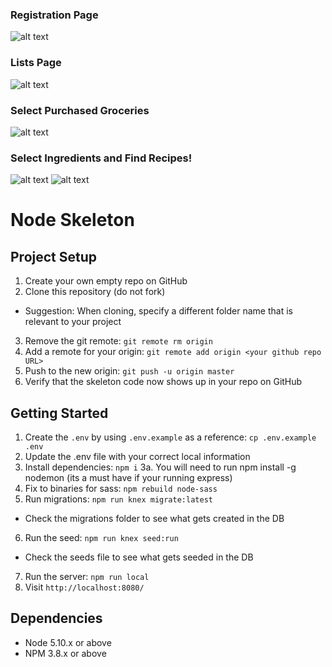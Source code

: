 
### Registration Page
![alt text](https://github.com/wichopy/fridge-friend/blob/master/screenshots/Selection_002.png "Registration Page")

### Lists Page
![alt text](https://github.com/wichopy/fridge-friend/blob/master/screenshots/GroceryList.png "Grocery List")

### Select Purchased Groceries
![alt text](https://github.com/wichopy/fridge-friend/blob/master/screenshots/SelectPurchasedGroceries.png "Select Purchased Groceries")

### Select Ingredients and Find Recipes!
![alt text](https://github.com/wichopy/fridge-friend/blob/master/screenshots/SelectIngredientsForRecipes.png "Select Ingredients")
![alt text](https://github.com/wichopy/fridge-friend/blob/master/screenshots/RecipeList.png "Select Recipes")

# Node Skeleton

## Project Setup

1. Create your own empty repo on GitHub
2. Clone this repository (do not fork)
  - Suggestion: When cloning, specify a different folder name that is relevant to your project
3. Remove the git remote: `git remote rm origin`
4. Add a remote for your origin: `git remote add origin <your github repo URL>`
5. Push to the new origin: `git push -u origin master`
6. Verify that the skeleton code now shows up in your repo on GitHub

## Getting Started

1. Create the `.env` by using `.env.example` as a reference: `cp .env.example .env`
2. Update the .env file with your correct local information
3. Install dependencies: `npm i`
3a. You will need to run npm install -g nodemon (its a must have if your running express)
4. Fix to binaries for sass: `npm rebuild node-sass`
5. Run migrations: `npm run knex migrate:latest`
  - Check the migrations folder to see what gets created in the DB
6. Run the seed: `npm run knex seed:run`
  - Check the seeds file to see what gets seeded in the DB
7. Run the server: `npm run local`
8. Visit `http://localhost:8080/`

## Dependencies

- Node 5.10.x or above
- NPM 3.8.x or above
